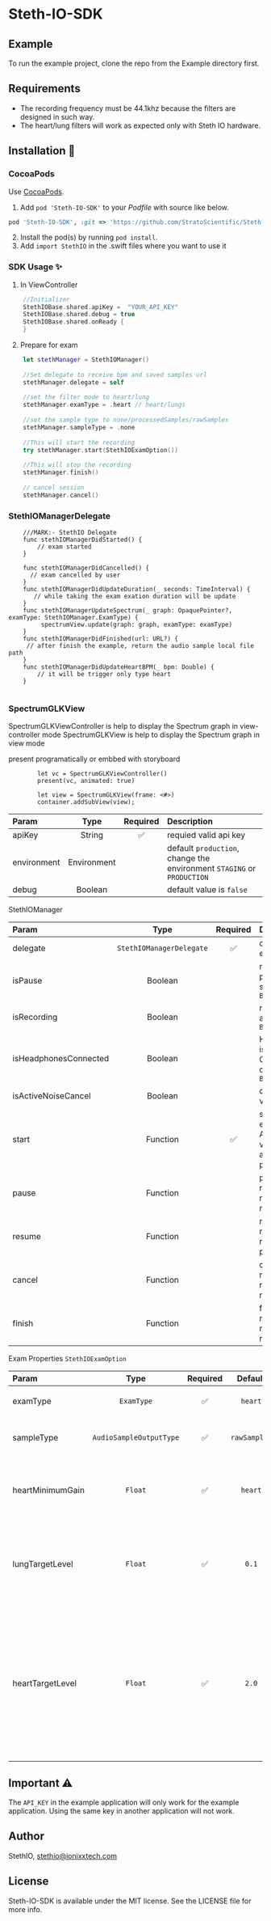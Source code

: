 # Steth-IO-SDK

## Example

To run the example project, clone the repo from the Example directory first.

## Requirements
- The recording frequency must be 44.1khz because the filters are designed in such way.
- The heart/lung filters will work as expected only with Steth IO hardware.

## Installation 📱

### CocoaPods

Use [CocoaPods](http://www.cocoapods.org).

1. Add `pod 'Steth-IO-SDK'` to your *Podfile* with source like below.

```ruby
pod 'Steth-IO-SDK', :git => 'https://github.com/StratoScientific/Steth-IO-SDK-iOS.git'
```
2. Install the pod(s) by running `pod install`.
3. Add `import StethIO` in the .swift files where you want to use it



### SDK Usage ✨
1. In ViewController
```swift
    //Initializer
    StethIOBase.shared.apiKey =  "YOUR_API_KEY"
    StethIOBase.shared.debug = true
    StethIOBase.shared.onReady {
    }
```  
2. Prepare for exam
```swift         
    let stethManager = StethIOManager()
    
    //Set delegate to receive bpm and saved samples url
    stethManager.delegate = self
    
    //set the filter mode to heart/lung
    stethManager.examType = .heart // heart/lungs
    
    //set the sample type to none/processedSamples/rawSamples
    stethManager.sampleType = .none
    
    //This will start the recording
    try stethManager.start(StethIOExamOption())
    
    //This will stop the recording
    stethManager.finish()
    
    // cancel session
    stethManager.cancel()
```
    
### StethIOManagerDelegate

```
    ///MARK:- StethIO Delegate
    func stethIOManagerDidStarted() {
        // exam started
    }
    
    func stethIOManagerDidCancelled() {
      // exam cancelled by user
    }
    func stethIOManagerDidUpdateDuration(_ seconds: TimeInterval) {
       // while taking the exam exation duration will be update
    }
    func stethIOManagerUpdateSpectrum(_ graph: OpaquePointer?, examType: StethIOManager.ExamType) {
         spectrumView.update(graph: graph, examType: examType)
    }
    func stethIOManagerDidFinished(url: URL?) {
     // after finish the example, return the audio sample local file path
    }
    func stethIOManagerDidUpdateHeartBPM(_ bpm: Double) {
        // it will be trigger only type heart
    }
    
```   


### SpectrumGLKView 
SpectrumGLKViewController is help to display the Spectrum graph in view-controller mode
SpectrumGLKView is help to display the Spectrum graph in view mode

present programatically  or embbed with storyboard

```
        let vc = SpectrumGLKViewController()
        present(vc, animated: true)
        
        let view = SpectrumGLKView(frame: <#>)
        container.addSubView(view);

```




|Param |   Type    | Required   | Description  | 
|:--- | :---:| :---:| :--- |
|apiKey| String|✅|requied valid api key|
|environment| Environment | | default `production`, change the environment `STAGING` or `PRODUCTION`|
|debug| Boolean ||default value is `false`|


StethIOManager

|Param |   Type    | Required   | Description  | 
|:--- | :---:| :---:| :--- |
|delegate| `StethIOManagerDelegate`|✅|callback events|
|isPause| Boolean | | recording of pause status `Boolean`|
|isRecording| Boolean | | recording is active or not `Boolean`|
|isHeadphonesConnected| Boolean | | Headphones is Connected or not  `Boolean`|
|isActiveNoiseCancel| Boolean ||default value is `true`|
|start| Function |✅|start the exam, when API key are valid and audio permission|
|pause| Function | | pause  recording, if recording is running|
|resume| Function | | resume  recording, if recording is pause|
|cancel| Function | | cancel  recording, if recording is running|
|finish| Function | | finish  recording, if recording is running|

Exam Properties `StethIOExamOption`

|Param |   Type    | Required  | Default  | Description  | 
|:--- | :---:| :---:| :---:| :--- |
|examType| `ExamType` |✅| `heart` | ExamType  `heart`,`lungs`, `vascular`|
|sampleType| `AudioSampleOutputType` |✅| `rawSamples` | SampleType `none`, `rawSamples`, `processedSamples`, `autoGain`|
|heartMinimumGain| `Float` |✅| `heart` | Automatic heart gain will never drop below this setting values of 2 to 10 are probably best|
|lungTargetLevel| `Float` |✅| `0.1` | This sets the target average level for the automatic lung gain. levels between 0.1 and 1.0 are probably best|
|heartTargetLevel| `Float` |✅| `2.0` | This is the target peak level for the automatic heart gain, prior to limiting. A level greater than 1.0 is no problem, although by 4.0 the distortion might be audible. This can be set from 0.5 to 4.0, settings from 1.0 to 3.0 are probably best|




## Important ⚠️
The `API_KEY` in the example application will only work for the example application. Using the same key in another application will not work.

## Author

StethIO, stethio@ionixxtech.com

## License

Steth-IO-SDK is available under the MIT license. See the LICENSE file for more info.
